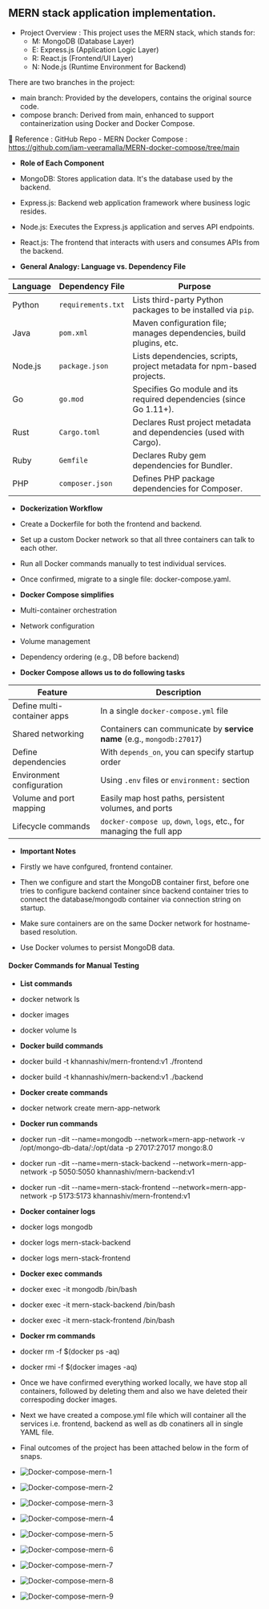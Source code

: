 ## MERN stack application implementation.

- Project Overview : This project uses the MERN stack, which stands for:
    - M: MongoDB (Database Layer)
    - E: Express.js (Application Logic Layer)
    - R: React.js (Frontend/UI Layer)
    - N: Node.js (Runtime Environment for Backend)

There are two branches in the project:
 - main branch: Provided by the developers, contains the original source code.
 - compose branch: Derived from main, enhanced to support containerization using Docker and Docker Compose.

🔗 Reference : GitHub Repo - MERN Docker Compose : https://github.com/iam-veeramalla/MERN-docker-compose/tree/main 

- **Role of Each Component**

 - MongoDB: Stores application data. It's the database used by the backend.
 - Express.js: Backend web application framework where business logic resides.
 - Node.js: Executes the Express.js application and serves API endpoints.
 - React.js: The frontend that interacts with users and consumes APIs from the backend.

- **General Analogy: Language vs. Dependency File**

| **Language** | **Dependency File** | **Purpose**                                                           |
| ------------ | ------------------- | --------------------------------------------------------------------- |
| Python       | `requirements.txt`  | Lists third-party Python packages to be installed via `pip`.          |
| Java         | `pom.xml`           | Maven configuration file; manages dependencies, build plugins, etc.   |
| Node.js      | `package.json`      | Lists dependencies, scripts, project metadata for npm-based projects. |
| Go           | `go.mod`            | Specifies Go module and its required dependencies (since Go 1.11+).   |
| Rust         | `Cargo.toml`        | Declares Rust project metadata and dependencies (used with Cargo).    |
| Ruby         | `Gemfile`           | Declares Ruby gem dependencies for Bundler.                           |
| PHP          | `composer.json`     | Defines PHP package dependencies for Composer.                        |


- **Dockerization Workflow**

- Create a Dockerfile for both the frontend and backend.
- Set up a custom Docker network so that all three containers can talk to each other.
- Run all Docker commands manually to test individual services.
- Once confirmed, migrate to a single file: docker-compose.yaml.

- **Docker Compose simplifies**

- Multi-container orchestration
<!--
Ques   :   What is Multi-Container Orchestration?
Sol    : 
Multi-container orchestration refers to the coordinated setup, deployment, and management of multiple containers that work together as part of an application. For example, a typical MERN app may have:
    -- A MongoDB container (database)
    -- A Node/Express container (backend)
    -- A React container (frontend)
    -- All of these need to run together, communicate over a network, and may depend on each other in a specific order (e.g., backend depends on database).

-->
- Network configuration
- Volume management
- Dependency ordering (e.g., DB before backend)

- **Docker Compose allows us to do following tasks**

| Feature                     | Description                                                            |
| --------------------------- | ---------------------------------------------------------------------- |
| Define multi-container apps | In a single `docker-compose.yml` file                                  |
| Shared networking           | Containers can communicate by **service name** (e.g., `mongodb:27017`) |
| Define dependencies         | With `depends_on`, you can specify startup order                       |
| Environment configuration   | Using `.env` files or `environment:` section                           |
| Volume and port mapping     | Easily map host paths, persistent volumes, and ports                   |
| Lifecycle commands          | `docker-compose up`, `down`, `logs`, etc., for managing the full app   |


- **Important Notes**

- Firstly we have confgured, frontend container.
- Then we configure and start the MongoDB container first, before one tries to configure backend container since backend container tries to connect the database/mongodb container via connection string on startup.
- Make sure containers are on the same Docker network for hostname-based resolution.
- Use Docker volumes to persist MongoDB data.

#### Docker Commands for Manual Testing

 - **List commands**
  - docker network ls
  - docker images
  - docker volume ls

- **Docker build commands**
 - docker build -t khannashiv/mern-frontend:v1 ./frontend
 - docker build -t khannashiv/mern-backend:v1 ./backend

- **Docker create commands**
 - docker network create mern-app-network

- **Docker run commands**
 - docker run -dit --name=mongodb --network=mern-app-network -v /opt/mongo-db-data/:/opt/data -p 27017:27017 mongo:8.0
 - docker run -dit --name=mern-stack-backend --network=mern-app-network -p 5050:5050 khannashiv/mern-backend:v1
 - docker run -dit --name=mern-stack-frontend --network=mern-app-network -p 5173:5173 khannashiv/mern-frontend:v1

- **Docker container logs**
 - docker logs mongodb
 - docker logs mern-stack-backend
 - docker logs mern-stack-frontend

- **Docker exec commands**
 - docker exec -it mongodb /bin/bash
 - docker exec -it mern-stack-backend /bin/bash
 - docker exec -it mern-stack-frontend /bin/bash

- **Docker rm commands**
 - docker rm -f $(docker ps -aq)
 - docker rmi -f $(docker images -aq)

- Once we have confirmed everything worked locally, we have stop all containers, followed by deleting them and also we have deleted their correspoding docker images.
- Next we have created a compose.yml file which will container all the services i.e. frontend, backend as well as db conatiners all in single YAML file.
- Final outcomes of the project has been attached below in the form of snaps.

- ![](../../images/Docker-compose-mern-1.png "Docker-compose-mern-1")
- ![](../../images/Docker-compose-mern-2.png "Docker-compose-mern-2")
- ![](../../images/Docker-compose-mern-3.png "Docker-compose-mern-3")
- ![](../../images/Docker-compose-mern-4.png "Docker-compose-mern-4")
- ![](../../images/Docker-compose-mern-5.png "Docker-compose-mern-5")
- ![](../../images/Docker-compose-mern-6.png "Docker-compose-mern-6")
- ![](../../images/Docker-compose-mern-7.png "Docker-compose-mern-7")
- ![](../../images/Docker-compose-mern-8.png "Docker-compose-mern-8")
- ![](../../images/Docker-compose-mern-9.png "Docker-compose-mern-9")

